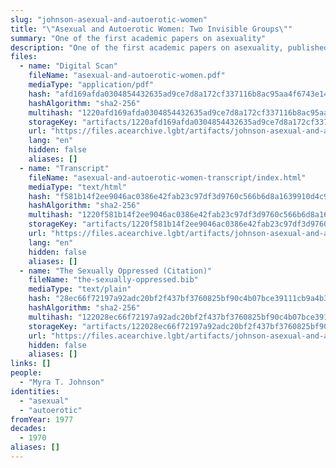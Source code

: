 ```yaml
---
slug: "johnson-asexual-and-autoerotic-women"
title: "\"Asexual and Autoerotic Women: Two Invisible Groups\""
summary: "One of the first academic papers on asexuality"
description: "One of the first academic papers on asexuality, published as part of the book *The Sexually Oppressed*"
files:
  - name: "Digital Scan"
    fileName: "asexual-and-autoerotic-women.pdf"
    mediaType: "application/pdf"
    hash: "afd169afda0304854432635ad9ce7d8a172cf337116b8ac95aa4f6743e143da1"
    hashAlgorithm: "sha2-256"
    multihash: "1220afd169afda0304854432635ad9ce7d8a172cf337116b8ac95aa4f6743e143da1"
    storageKey: "artifacts/1220afd169afda0304854432635ad9ce7d8a172cf337116b8ac95aa4f6743e143da1"
    url: "https://files.acearchive.lgbt/artifacts/johnson-asexual-and-autoerotic-women/asexual-and-autoerotic-women.pdf"
    lang: "en"
    hidden: false
    aliases: []
  - name: "Transcript"
    fileName: "asexual-and-autoerotic-women-transcript/index.html"
    mediaType: "text/html"
    hash: "f581b14f2ee9046ac0386e42fab23c97df3d9760c566b6d8a1639910d4c93055"
    hashAlgorithm: "sha2-256"
    multihash: "1220f581b14f2ee9046ac0386e42fab23c97df3d9760c566b6d8a1639910d4c93055"
    storageKey: "artifacts/1220f581b14f2ee9046ac0386e42fab23c97df3d9760c566b6d8a1639910d4c93055"
    url: "https://files.acearchive.lgbt/artifacts/johnson-asexual-and-autoerotic-women/asexual-and-autoerotic-women-transcript/index.html"
    lang: "en"
    hidden: false
    aliases: []
  - name: "The Sexually Oppressed (Citation)"
    fileName: "the-sexually-oppressed.bib"
    mediaType: "text/plain"
    hash: "28ec66f72197a92adc20bf2f437bf3760825bf90c4b07bce39111cb9a4b361e7"
    hashAlgorithm: "sha2-256"
    multihash: "122028ec66f72197a92adc20bf2f437bf3760825bf90c4b07bce39111cb9a4b361e7"
    storageKey: "artifacts/122028ec66f72197a92adc20bf2f437bf3760825bf90c4b07bce39111cb9a4b361e7"
    url: "https://files.acearchive.lgbt/artifacts/johnson-asexual-and-autoerotic-women/the-sexually-oppressed.bib"
    hidden: false
    aliases: []
links: []
people:
  - "Myra T. Johnson"
identities:
  - "asexual"
  - "autoerotic"
fromYear: 1977
decades:
  - 1970
aliases: []
---
```

